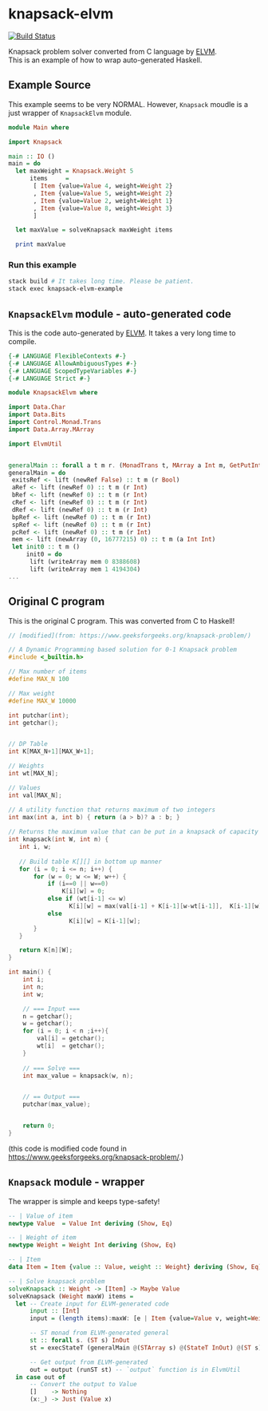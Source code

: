 # knapsack-elvm
[![Build Status](https://travis-ci.org/nwtgck/knapsack-elvm-haskell.svg?branch=master)](https://travis-ci.org/nwtgck/knapsack-elvm-haskell)

Knapsack problem solver converted from C language by [ELVM](https://github.com/shinh/elvm).  
This is an example of how to wrap auto-generated Haskell.

## Example Source

This example seems to be very NORMAL. However, `Knapsack` moudle is a just wrapper of `KnapsackElvm` module.

```hs
module Main where

import Knapsack

main :: IO ()
main = do
  let maxWeight = Knapsack.Weight 5
      items     =
       [ Item {value=Value 4, weight=Weight 2}
       , Item {value=Value 5, weight=Weight 2}
       , Item {value=Value 2, weight=Weight 1}
       , Item {value=Value 8, weight=Weight 3}
       ]

  let maxValue = solveKnapsack maxWeight items

  print maxValue

```

### Run this example

```bash
stack build # It takes long time. Please be patient.
stack exec knapsack-elvm-example
```


## `KnapsackElvm` module - auto-generated code

This is the code auto-generated by [ELVM](https://github.com/shinh/elvm). It takes a very long time to compile.

```hs
{-# LANGUAGE FlexibleContexts #-}
{-# LANGUAGE AllowAmbiguousTypes #-}
{-# LANGUAGE ScopedTypeVariables #-}
{-# LANGUAGE Strict #-}

module KnapsackElvm where

import Data.Char
import Data.Bits
import Control.Monad.Trans
import Data.Array.MArray

import ElvmUtil


generalMain :: forall a t m r. (MonadTrans t, MArray a Int m, GetPutInt (t m), MRef m r) => t m ()
generalMain = do
 exitsRef <- lift (newRef False) :: t m (r Bool)
 aRef <- lift (newRef 0) :: t m (r Int)
 bRef <- lift (newRef 0) :: t m (r Int)
 cRef <- lift (newRef 0) :: t m (r Int)
 dRef <- lift (newRef 0) :: t m (r Int)
 bpRef <- lift (newRef 0) :: t m (r Int)
 spRef <- lift (newRef 0) :: t m (r Int)
 pcRef <- lift (newRef 0) :: t m (r Int)
 mem <- lift (newArray (0, 16777215) 0) :: t m (a Int Int)
 let init0 :: t m ()
     init0 = do
      lift (writeArray mem 0 8388608)
      lift (writeArray mem 1 4194304)
...
```

## Original C program

This is the original C program. This was converted from C to Haskell!

```c
// [modified](from: https://www.geeksforgeeks.org/knapsack-problem/)

// A Dynamic Programming based solution for 0-1 Knapsack problem
#include <_builtin.h>

// Max number of items
#define MAX_N 100

// Max weight
#define MAX_W 10000

int putchar(int);
int getchar();


// DP Table
int K[MAX_N+1][MAX_W+1];

// Weights
int wt[MAX_N];

// Values
int val[MAX_N];

// A utility function that returns maximum of two integers
int max(int a, int b) { return (a > b)? a : b; }
 
// Returns the maximum value that can be put in a knapsack of capacity W
int knapsack(int W, int n) {
   int i, w;
 
   // Build table K[][] in bottom up manner
   for (i = 0; i <= n; i++) {
       for (w = 0; w <= W; w++) {
           if (i==0 || w==0)
               K[i][w] = 0;
           else if (wt[i-1] <= w)
                 K[i][w] = max(val[i-1] + K[i-1][w-wt[i-1]],  K[i-1][w]);
           else
                 K[i][w] = K[i-1][w];
       }
   }

   return K[n][W];
}

int main() {
    int i;
    int n;
    int w;

    // === Input ===
    n = getchar();
    w = getchar();
    for (i = 0; i < n ;i++){
        val[i] = getchar();
        wt[i]  = getchar();
    }
    
    // === Solve ===
    int max_value = knapsack(w, n);


    // == Output ===
    putchar(max_value);


    return 0;
}
```

(this code is modified code found in <https://www.geeksforgeeks.org/knapsack-problem/>.)

## `Knapsack` module - wrapper

The wrapper is simple and keeps type-safety!

```hs
-- | Value of item
newtype Value  = Value Int deriving (Show, Eq)

-- | Weight of item
newtype Weight = Weight Int deriving (Show, Eq)

-- | Item
data Item = Item {value :: Value, weight :: Weight} deriving (Show, Eq)

-- | Solve knapsack problem
solveKnapsack :: Weight -> [Item] -> Maybe Value
solveKnapsack (Weight maxW) items = 
  let -- Create input for ELVM-generated code
      input :: [Int]
      input = (length items):maxW: [e | Item {value=Value v, weight=Weight w} <- items, e <- [v, w]]

      -- ST monad from ELVM-generated general
      st :: forall s. (ST s) InOut
      st = execStateT (generalMain @(STArray s) @(StateT InOut) @(ST s) @(STRef s)) defaultInOut{input=input}

      -- Get output from ELVM-generated
      out = output (runST st) -- `output` function is in ElvmUtil
  in case out of
      -- Convert the output to Value
      []    -> Nothing
      (x:_) -> Just (Value x)

```
